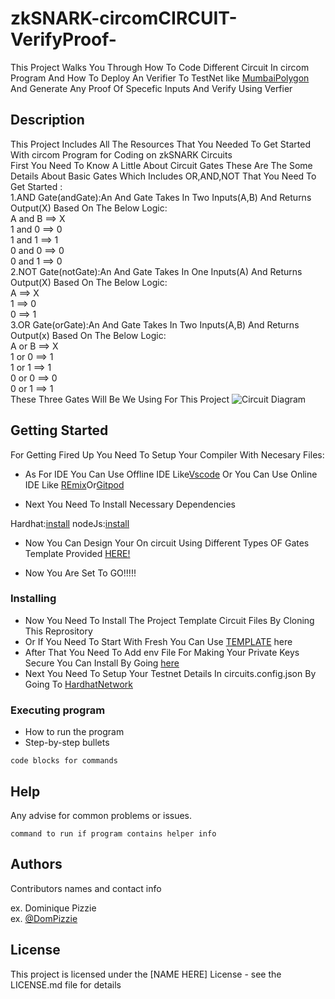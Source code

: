 # zkSNARK-circomCIRCUIT-VerifyProof-
This Project Walks You Through How To Code Different Circuit In circom Program And How To Deploy An Verifier To TestNet like [MumbaiPolygon](https://mumbai.polygonscan.com/) And Generate Any Proof Of Specefic Inputs And Verify Using Verfier                                                                       

## Description
This Project Includes All The Resources That You Needed To Get Started With circom Program for Coding on zkSNARK Circuits                                                 
First You Need To Know A Little About Circuit Gates These Are The Some Details About Basic Gates Which Includes OR,AND,NOT That You Need To Get Started :                
 1.AND Gate(andGate):An And Gate Takes In Two Inputs(A,B) And Returns Output(X) Based On The Below Logic:                                                                
   A and  B ==> X                                                                                                                                                        
   1 and  0 ==> 0                                                                                                                                                        
   1 and  1 ==> 1                                                                                                                                                        
   0 and  0 ==> 0                                                                                                                                                        
   0 and  1 ==> 0                                                                                                                                                        
2.NOT Gate(notGate):An And Gate Takes In One Inputs(A) And Returns Output(X) Based On The Below Logic:                                                                    
   A ==> X                                                                                                                                                                
   1 ==> 0                                                                                                                                                                
   0 ==> 1                                                                                                                                                                
3.OR Gate(orGate):An And Gate Takes In Two Inputs(A,B) And Returns Output(x) Based On The Below Logic:                                                                    
   A  or  B ==> X                                                                                                                                                         
   1  or  0 ==> 1                                                                                                                                                         
   1  or  1 ==> 1                                                                                                                                                         
   0  or  0 ==> 0                                                                                                                                                         
   0  or  1 ==> 1                                                                                                                                                                          
These Three Gates Will Be We Using For This Project                                                                                                                        ![Circuit Diagram](https://authoring.metacrafters.io/assets/cms/Assessment_b05f6ed658.png?updated_at=2023-02-24T00:00:37.278Z)

## Getting Started
For Getting Fired Up You Need To Setup Your Compiler With Necesary Files:                                                                                                 


* As For IDE You Can Use Offline IDE Like[Vscode](https://code.visualstudio.com/download) Or You Can Use Online IDE Like [REmix](https://remix.ethereum.org/)Or[Gitpod](https://gitpod.io/)

            
* Next You Need To Install Necessary Dependencies

        
 Hardhat:[install](https://hardhat.org/)
 nodeJs:[install](https://nodejs.org/en/download/current)                                                                                                                 

 
* Now You Can Design Your On circuit Using Different Types OF Gates Template Provided [HERE!](https://github.com/iden3/circomlib)

         
* Now You Are Set To GO!!!!!                                                                                                                                                  
### Installing

* Now You Need To Install The Project Template Circuit Files By Cloning This Reprository
* Or If You Need To Start With Fresh You Can Use [TEMPLATE](https://github.com/gmchad/zardkat) here
* After That You Need To Add env File For Making Your Private Keys Secure You Can Install By Going  [here](https://www.npmjs.com/package/dotenv)
* Next You Need To Setup Your Testnet Details In circuits.config.json By Going To [HardhatNetwork](https://hardhat.org/tutorial/deploying-to-a-live-network)
### Executing program

* How to run the program
* Step-by-step bullets
```
code blocks for commands
```

## Help

Any advise for common problems or issues.
```
command to run if program contains helper info
```

## Authors

Contributors names and contact info

ex. Dominique Pizzie  
ex. [@DomPizzie](https://twitter.com/dompizzie)


## License

This project is licensed under the [NAME HERE] License - see the LICENSE.md file for details
